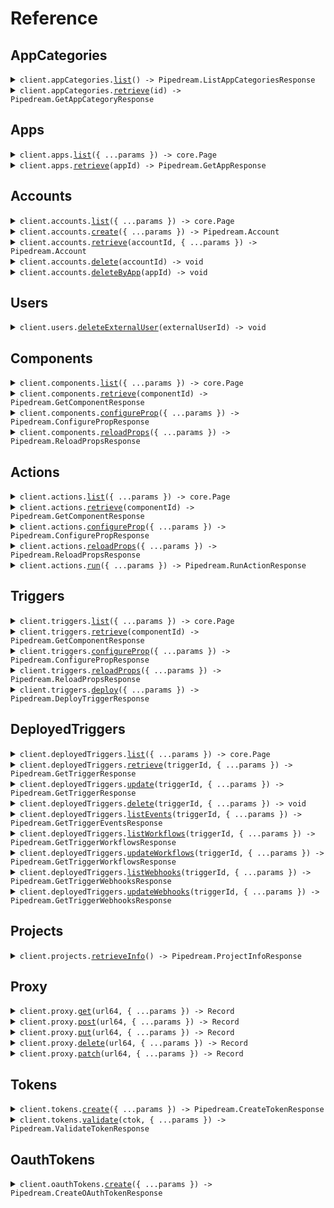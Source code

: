 # Reference

## AppCategories

<details><summary><code>client.appCategories.<a href="/src/api/resources/appCategories/client/Client.ts">list</a>() -> Pipedream.ListAppCategoriesResponse</code></summary>
<dl>
<dd>

#### 🔌 Usage

<dl>
<dd>

<dl>
<dd>

```typescript
await client.appCategories.list();
```

</dd>
</dl>
</dd>
</dl>

#### ⚙️ Parameters

<dl>
<dd>

<dl>
<dd>

**requestOptions:** `AppCategories.RequestOptions`

</dd>
</dl>
</dd>
</dl>

</dd>
</dl>
</details>

<details><summary><code>client.appCategories.<a href="/src/api/resources/appCategories/client/Client.ts">retrieve</a>(id) -> Pipedream.GetAppCategoryResponse</code></summary>
<dl>
<dd>

#### 🔌 Usage

<dl>
<dd>

<dl>
<dd>

```typescript
await client.appCategories.retrieve("id");
```

</dd>
</dl>
</dd>
</dl>

#### ⚙️ Parameters

<dl>
<dd>

<dl>
<dd>

**id:** `string` — The ID of the app category to retrieve

</dd>
</dl>

<dl>
<dd>

**requestOptions:** `AppCategories.RequestOptions`

</dd>
</dl>
</dd>
</dl>

</dd>
</dl>
</details>

## Apps

<details><summary><code>client.apps.<a href="/src/api/resources/apps/client/Client.ts">list</a>({ ...params }) -> core.Page<Pipedream.App></code></summary>
<dl>
<dd>

#### 🔌 Usage

<dl>
<dd>

<dl>
<dd>

```typescript
const response = await client.apps.list();
for await (const item of response) {
    console.log(item);
}

// Or you can manually iterate page-by-page
const page = await client.apps.list();
while (page.hasNextPage()) {
    page = page.getNextPage();
}
```

</dd>
</dl>
</dd>
</dl>

#### ⚙️ Parameters

<dl>
<dd>

<dl>
<dd>

**request:** `Pipedream.AppsListRequest`

</dd>
</dl>

<dl>
<dd>

**requestOptions:** `Apps.RequestOptions`

</dd>
</dl>
</dd>
</dl>

</dd>
</dl>
</details>

<details><summary><code>client.apps.<a href="/src/api/resources/apps/client/Client.ts">retrieve</a>(appId) -> Pipedream.GetAppResponse</code></summary>
<dl>
<dd>

#### 🔌 Usage

<dl>
<dd>

<dl>
<dd>

```typescript
await client.apps.retrieve("app_id");
```

</dd>
</dl>
</dd>
</dl>

#### ⚙️ Parameters

<dl>
<dd>

<dl>
<dd>

**appId:** `string` — The name slug or ID of the app (e.g., 'slack', 'github')

</dd>
</dl>

<dl>
<dd>

**requestOptions:** `Apps.RequestOptions`

</dd>
</dl>
</dd>
</dl>

</dd>
</dl>
</details>

## Accounts

<details><summary><code>client.accounts.<a href="/src/api/resources/accounts/client/Client.ts">list</a>({ ...params }) -> core.Page<Pipedream.Account></code></summary>
<dl>
<dd>

#### 🔌 Usage

<dl>
<dd>

<dl>
<dd>

```typescript
const response = await client.accounts.list();
for await (const item of response) {
    console.log(item);
}

// Or you can manually iterate page-by-page
const page = await client.accounts.list();
while (page.hasNextPage()) {
    page = page.getNextPage();
}
```

</dd>
</dl>
</dd>
</dl>

#### ⚙️ Parameters

<dl>
<dd>

<dl>
<dd>

**request:** `Pipedream.AccountsListRequest`

</dd>
</dl>

<dl>
<dd>

**requestOptions:** `Accounts.RequestOptions`

</dd>
</dl>
</dd>
</dl>

</dd>
</dl>
</details>

<details><summary><code>client.accounts.<a href="/src/api/resources/accounts/client/Client.ts">create</a>({ ...params }) -> Pipedream.Account</code></summary>
<dl>
<dd>

#### 🔌 Usage

<dl>
<dd>

<dl>
<dd>

```typescript
await client.accounts.create({
    app_slug: "app_slug",
    cfmap_json: "cfmap_json",
    connect_token: "connect_token",
});
```

</dd>
</dl>
</dd>
</dl>

#### ⚙️ Parameters

<dl>
<dd>

<dl>
<dd>

**request:** `Pipedream.CreateAccountRequest`

</dd>
</dl>

<dl>
<dd>

**requestOptions:** `Accounts.RequestOptions`

</dd>
</dl>
</dd>
</dl>

</dd>
</dl>
</details>

<details><summary><code>client.accounts.<a href="/src/api/resources/accounts/client/Client.ts">retrieve</a>(accountId, { ...params }) -> Pipedream.Account</code></summary>
<dl>
<dd>

#### 🔌 Usage

<dl>
<dd>

<dl>
<dd>

```typescript
await client.accounts.retrieve("account_id");
```

</dd>
</dl>
</dd>
</dl>

#### ⚙️ Parameters

<dl>
<dd>

<dl>
<dd>

**accountId:** `string`

</dd>
</dl>

<dl>
<dd>

**request:** `Pipedream.AccountsRetrieveRequest`

</dd>
</dl>

<dl>
<dd>

**requestOptions:** `Accounts.RequestOptions`

</dd>
</dl>
</dd>
</dl>

</dd>
</dl>
</details>

<details><summary><code>client.accounts.<a href="/src/api/resources/accounts/client/Client.ts">delete</a>(accountId) -> void</code></summary>
<dl>
<dd>

#### 🔌 Usage

<dl>
<dd>

<dl>
<dd>

```typescript
await client.accounts.delete("account_id");
```

</dd>
</dl>
</dd>
</dl>

#### ⚙️ Parameters

<dl>
<dd>

<dl>
<dd>

**accountId:** `string`

</dd>
</dl>

<dl>
<dd>

**requestOptions:** `Accounts.RequestOptions`

</dd>
</dl>
</dd>
</dl>

</dd>
</dl>
</details>

<details><summary><code>client.accounts.<a href="/src/api/resources/accounts/client/Client.ts">deleteByApp</a>(appId) -> void</code></summary>
<dl>
<dd>

#### 🔌 Usage

<dl>
<dd>

<dl>
<dd>

```typescript
await client.accounts.deleteByApp("app_id");
```

</dd>
</dl>
</dd>
</dl>

#### ⚙️ Parameters

<dl>
<dd>

<dl>
<dd>

**appId:** `string`

</dd>
</dl>

<dl>
<dd>

**requestOptions:** `Accounts.RequestOptions`

</dd>
</dl>
</dd>
</dl>

</dd>
</dl>
</details>

## Users

<details><summary><code>client.users.<a href="/src/api/resources/users/client/Client.ts">deleteExternalUser</a>(externalUserId) -> void</code></summary>
<dl>
<dd>

#### 🔌 Usage

<dl>
<dd>

<dl>
<dd>

```typescript
await client.users.deleteExternalUser("external_user_id");
```

</dd>
</dl>
</dd>
</dl>

#### ⚙️ Parameters

<dl>
<dd>

<dl>
<dd>

**externalUserId:** `string`

</dd>
</dl>

<dl>
<dd>

**requestOptions:** `Users.RequestOptions`

</dd>
</dl>
</dd>
</dl>

</dd>
</dl>
</details>

## Components

<details><summary><code>client.components.<a href="/src/api/resources/components/client/Client.ts">list</a>({ ...params }) -> core.Page<Pipedream.Component></code></summary>
<dl>
<dd>

#### 🔌 Usage

<dl>
<dd>

<dl>
<dd>

```typescript
const response = await client.components.list();
for await (const item of response) {
    console.log(item);
}

// Or you can manually iterate page-by-page
const page = await client.components.list();
while (page.hasNextPage()) {
    page = page.getNextPage();
}
```

</dd>
</dl>
</dd>
</dl>

#### ⚙️ Parameters

<dl>
<dd>

<dl>
<dd>

**request:** `Pipedream.ComponentsListRequest`

</dd>
</dl>

<dl>
<dd>

**requestOptions:** `Components.RequestOptions`

</dd>
</dl>
</dd>
</dl>

</dd>
</dl>
</details>

<details><summary><code>client.components.<a href="/src/api/resources/components/client/Client.ts">retrieve</a>(componentId) -> Pipedream.GetComponentResponse</code></summary>
<dl>
<dd>

#### 🔌 Usage

<dl>
<dd>

<dl>
<dd>

```typescript
await client.components.retrieve("component_id");
```

</dd>
</dl>
</dd>
</dl>

#### ⚙️ Parameters

<dl>
<dd>

<dl>
<dd>

**componentId:** `string` — The key that uniquely identifies the component (e.g., 'slack-send-message')

</dd>
</dl>

<dl>
<dd>

**requestOptions:** `Components.RequestOptions`

</dd>
</dl>
</dd>
</dl>

</dd>
</dl>
</details>

<details><summary><code>client.components.<a href="/src/api/resources/components/client/Client.ts">configureProp</a>({ ...params }) -> Pipedream.ConfigurePropResponse</code></summary>
<dl>
<dd>

#### 🔌 Usage

<dl>
<dd>

<dl>
<dd>

```typescript
await client.components.configureProp({
    body: {
        id: "id",
        external_user_id: "external_user_id",
        prop_name: "prop_name",
    },
});
```

</dd>
</dl>
</dd>
</dl>

#### ⚙️ Parameters

<dl>
<dd>

<dl>
<dd>

**request:** `Pipedream.ComponentsConfigurePropRequest`

</dd>
</dl>

<dl>
<dd>

**requestOptions:** `Components.RequestOptions`

</dd>
</dl>
</dd>
</dl>

</dd>
</dl>
</details>

<details><summary><code>client.components.<a href="/src/api/resources/components/client/Client.ts">reloadProps</a>({ ...params }) -> Pipedream.ReloadPropsResponse</code></summary>
<dl>
<dd>

#### 🔌 Usage

<dl>
<dd>

<dl>
<dd>

```typescript
await client.components.reloadProps({
    body: {
        id: "id",
        external_user_id: "external_user_id",
    },
});
```

</dd>
</dl>
</dd>
</dl>

#### ⚙️ Parameters

<dl>
<dd>

<dl>
<dd>

**request:** `Pipedream.ComponentsReloadPropsRequest`

</dd>
</dl>

<dl>
<dd>

**requestOptions:** `Components.RequestOptions`

</dd>
</dl>
</dd>
</dl>

</dd>
</dl>
</details>

## Actions

<details><summary><code>client.actions.<a href="/src/api/resources/actions/client/Client.ts">list</a>({ ...params }) -> core.Page<Pipedream.Component></code></summary>
<dl>
<dd>

#### 🔌 Usage

<dl>
<dd>

<dl>
<dd>

```typescript
const response = await client.actions.list();
for await (const item of response) {
    console.log(item);
}

// Or you can manually iterate page-by-page
const page = await client.actions.list();
while (page.hasNextPage()) {
    page = page.getNextPage();
}
```

</dd>
</dl>
</dd>
</dl>

#### ⚙️ Parameters

<dl>
<dd>

<dl>
<dd>

**request:** `Pipedream.ActionsListRequest`

</dd>
</dl>

<dl>
<dd>

**requestOptions:** `Actions.RequestOptions`

</dd>
</dl>
</dd>
</dl>

</dd>
</dl>
</details>

<details><summary><code>client.actions.<a href="/src/api/resources/actions/client/Client.ts">retrieve</a>(componentId) -> Pipedream.GetComponentResponse</code></summary>
<dl>
<dd>

#### 🔌 Usage

<dl>
<dd>

<dl>
<dd>

```typescript
await client.actions.retrieve("component_id");
```

</dd>
</dl>
</dd>
</dl>

#### ⚙️ Parameters

<dl>
<dd>

<dl>
<dd>

**componentId:** `string` — The key that uniquely identifies the component (e.g., 'slack-send-message')

</dd>
</dl>

<dl>
<dd>

**requestOptions:** `Actions.RequestOptions`

</dd>
</dl>
</dd>
</dl>

</dd>
</dl>
</details>

<details><summary><code>client.actions.<a href="/src/api/resources/actions/client/Client.ts">configureProp</a>({ ...params }) -> Pipedream.ConfigurePropResponse</code></summary>
<dl>
<dd>

#### 🔌 Usage

<dl>
<dd>

<dl>
<dd>

```typescript
await client.actions.configureProp({
    body: {
        id: "id",
        external_user_id: "external_user_id",
        prop_name: "prop_name",
    },
});
```

</dd>
</dl>
</dd>
</dl>

#### ⚙️ Parameters

<dl>
<dd>

<dl>
<dd>

**request:** `Pipedream.ActionsConfigurePropRequest`

</dd>
</dl>

<dl>
<dd>

**requestOptions:** `Actions.RequestOptions`

</dd>
</dl>
</dd>
</dl>

</dd>
</dl>
</details>

<details><summary><code>client.actions.<a href="/src/api/resources/actions/client/Client.ts">reloadProps</a>({ ...params }) -> Pipedream.ReloadPropsResponse</code></summary>
<dl>
<dd>

#### 🔌 Usage

<dl>
<dd>

<dl>
<dd>

```typescript
await client.actions.reloadProps({
    body: {
        id: "id",
        external_user_id: "external_user_id",
    },
});
```

</dd>
</dl>
</dd>
</dl>

#### ⚙️ Parameters

<dl>
<dd>

<dl>
<dd>

**request:** `Pipedream.ActionsReloadPropsRequest`

</dd>
</dl>

<dl>
<dd>

**requestOptions:** `Actions.RequestOptions`

</dd>
</dl>
</dd>
</dl>

</dd>
</dl>
</details>

<details><summary><code>client.actions.<a href="/src/api/resources/actions/client/Client.ts">run</a>({ ...params }) -> Pipedream.RunActionResponse</code></summary>
<dl>
<dd>

#### 🔌 Usage

<dl>
<dd>

<dl>
<dd>

```typescript
await client.actions.run({
    id: "id",
    external_user_id: "external_user_id",
});
```

</dd>
</dl>
</dd>
</dl>

#### ⚙️ Parameters

<dl>
<dd>

<dl>
<dd>

**request:** `Pipedream.RunActionOpts`

</dd>
</dl>

<dl>
<dd>

**requestOptions:** `Actions.RequestOptions`

</dd>
</dl>
</dd>
</dl>

</dd>
</dl>
</details>

## Triggers

<details><summary><code>client.triggers.<a href="/src/api/resources/triggers/client/Client.ts">list</a>({ ...params }) -> core.Page<Pipedream.Component></code></summary>
<dl>
<dd>

#### 🔌 Usage

<dl>
<dd>

<dl>
<dd>

```typescript
const response = await client.triggers.list();
for await (const item of response) {
    console.log(item);
}

// Or you can manually iterate page-by-page
const page = await client.triggers.list();
while (page.hasNextPage()) {
    page = page.getNextPage();
}
```

</dd>
</dl>
</dd>
</dl>

#### ⚙️ Parameters

<dl>
<dd>

<dl>
<dd>

**request:** `Pipedream.TriggersListRequest`

</dd>
</dl>

<dl>
<dd>

**requestOptions:** `Triggers.RequestOptions`

</dd>
</dl>
</dd>
</dl>

</dd>
</dl>
</details>

<details><summary><code>client.triggers.<a href="/src/api/resources/triggers/client/Client.ts">retrieve</a>(componentId) -> Pipedream.GetComponentResponse</code></summary>
<dl>
<dd>

#### 🔌 Usage

<dl>
<dd>

<dl>
<dd>

```typescript
await client.triggers.retrieve("component_id");
```

</dd>
</dl>
</dd>
</dl>

#### ⚙️ Parameters

<dl>
<dd>

<dl>
<dd>

**componentId:** `string` — The key that uniquely identifies the component (e.g., 'slack-send-message')

</dd>
</dl>

<dl>
<dd>

**requestOptions:** `Triggers.RequestOptions`

</dd>
</dl>
</dd>
</dl>

</dd>
</dl>
</details>

<details><summary><code>client.triggers.<a href="/src/api/resources/triggers/client/Client.ts">configureProp</a>({ ...params }) -> Pipedream.ConfigurePropResponse</code></summary>
<dl>
<dd>

#### 🔌 Usage

<dl>
<dd>

<dl>
<dd>

```typescript
await client.triggers.configureProp({
    body: {
        id: "id",
        external_user_id: "external_user_id",
        prop_name: "prop_name",
    },
});
```

</dd>
</dl>
</dd>
</dl>

#### ⚙️ Parameters

<dl>
<dd>

<dl>
<dd>

**request:** `Pipedream.TriggersConfigurePropRequest`

</dd>
</dl>

<dl>
<dd>

**requestOptions:** `Triggers.RequestOptions`

</dd>
</dl>
</dd>
</dl>

</dd>
</dl>
</details>

<details><summary><code>client.triggers.<a href="/src/api/resources/triggers/client/Client.ts">reloadProps</a>({ ...params }) -> Pipedream.ReloadPropsResponse</code></summary>
<dl>
<dd>

#### 🔌 Usage

<dl>
<dd>

<dl>
<dd>

```typescript
await client.triggers.reloadProps({
    body: {
        id: "id",
        external_user_id: "external_user_id",
    },
});
```

</dd>
</dl>
</dd>
</dl>

#### ⚙️ Parameters

<dl>
<dd>

<dl>
<dd>

**request:** `Pipedream.TriggersReloadPropsRequest`

</dd>
</dl>

<dl>
<dd>

**requestOptions:** `Triggers.RequestOptions`

</dd>
</dl>
</dd>
</dl>

</dd>
</dl>
</details>

<details><summary><code>client.triggers.<a href="/src/api/resources/triggers/client/Client.ts">deploy</a>({ ...params }) -> Pipedream.DeployTriggerResponse</code></summary>
<dl>
<dd>

#### 🔌 Usage

<dl>
<dd>

<dl>
<dd>

```typescript
await client.triggers.deploy({
    id: "id",
    external_user_id: "external_user_id",
});
```

</dd>
</dl>
</dd>
</dl>

#### ⚙️ Parameters

<dl>
<dd>

<dl>
<dd>

**request:** `Pipedream.DeployTriggerOpts`

</dd>
</dl>

<dl>
<dd>

**requestOptions:** `Triggers.RequestOptions`

</dd>
</dl>
</dd>
</dl>

</dd>
</dl>
</details>

## DeployedTriggers

<details><summary><code>client.deployedTriggers.<a href="/src/api/resources/deployedTriggers/client/Client.ts">list</a>({ ...params }) -> core.Page<Pipedream.DeployedComponent></code></summary>
<dl>
<dd>

#### 🔌 Usage

<dl>
<dd>

<dl>
<dd>

```typescript
const response = await client.deployedTriggers.list({
    external_user_id: "external_user_id",
});
for await (const item of response) {
    console.log(item);
}

// Or you can manually iterate page-by-page
const page = await client.deployedTriggers.list({
    external_user_id: "external_user_id",
});
while (page.hasNextPage()) {
    page = page.getNextPage();
}
```

</dd>
</dl>
</dd>
</dl>

#### ⚙️ Parameters

<dl>
<dd>

<dl>
<dd>

**request:** `Pipedream.DeployedTriggersListRequest`

</dd>
</dl>

<dl>
<dd>

**requestOptions:** `DeployedTriggers.RequestOptions`

</dd>
</dl>
</dd>
</dl>

</dd>
</dl>
</details>

<details><summary><code>client.deployedTriggers.<a href="/src/api/resources/deployedTriggers/client/Client.ts">retrieve</a>(triggerId, { ...params }) -> Pipedream.GetTriggerResponse</code></summary>
<dl>
<dd>

#### 🔌 Usage

<dl>
<dd>

<dl>
<dd>

```typescript
await client.deployedTriggers.retrieve("trigger_id", {
    external_user_id: "external_user_id",
});
```

</dd>
</dl>
</dd>
</dl>

#### ⚙️ Parameters

<dl>
<dd>

<dl>
<dd>

**triggerId:** `string`

</dd>
</dl>

<dl>
<dd>

**request:** `Pipedream.DeployedTriggersRetrieveRequest`

</dd>
</dl>

<dl>
<dd>

**requestOptions:** `DeployedTriggers.RequestOptions`

</dd>
</dl>
</dd>
</dl>

</dd>
</dl>
</details>

<details><summary><code>client.deployedTriggers.<a href="/src/api/resources/deployedTriggers/client/Client.ts">update</a>(triggerId, { ...params }) -> Pipedream.GetTriggerResponse</code></summary>
<dl>
<dd>

#### 🔌 Usage

<dl>
<dd>

<dl>
<dd>

```typescript
await client.deployedTriggers.update("trigger_id", {
    external_user_id: "external_user_id",
});
```

</dd>
</dl>
</dd>
</dl>

#### ⚙️ Parameters

<dl>
<dd>

<dl>
<dd>

**triggerId:** `string`

</dd>
</dl>

<dl>
<dd>

**request:** `Pipedream.UpdateTriggerOpts`

</dd>
</dl>

<dl>
<dd>

**requestOptions:** `DeployedTriggers.RequestOptions`

</dd>
</dl>
</dd>
</dl>

</dd>
</dl>
</details>

<details><summary><code>client.deployedTriggers.<a href="/src/api/resources/deployedTriggers/client/Client.ts">delete</a>(triggerId, { ...params }) -> void</code></summary>
<dl>
<dd>

#### 🔌 Usage

<dl>
<dd>

<dl>
<dd>

```typescript
await client.deployedTriggers.delete("trigger_id", {
    external_user_id: "external_user_id",
});
```

</dd>
</dl>
</dd>
</dl>

#### ⚙️ Parameters

<dl>
<dd>

<dl>
<dd>

**triggerId:** `string`

</dd>
</dl>

<dl>
<dd>

**request:** `Pipedream.DeployedTriggersDeleteRequest`

</dd>
</dl>

<dl>
<dd>

**requestOptions:** `DeployedTriggers.RequestOptions`

</dd>
</dl>
</dd>
</dl>

</dd>
</dl>
</details>

<details><summary><code>client.deployedTriggers.<a href="/src/api/resources/deployedTriggers/client/Client.ts">listEvents</a>(triggerId, { ...params }) -> Pipedream.GetTriggerEventsResponse</code></summary>
<dl>
<dd>

#### 🔌 Usage

<dl>
<dd>

<dl>
<dd>

```typescript
await client.deployedTriggers.listEvents("trigger_id", {
    external_user_id: "external_user_id",
});
```

</dd>
</dl>
</dd>
</dl>

#### ⚙️ Parameters

<dl>
<dd>

<dl>
<dd>

**triggerId:** `string`

</dd>
</dl>

<dl>
<dd>

**request:** `Pipedream.DeployedTriggersListEventsRequest`

</dd>
</dl>

<dl>
<dd>

**requestOptions:** `DeployedTriggers.RequestOptions`

</dd>
</dl>
</dd>
</dl>

</dd>
</dl>
</details>

<details><summary><code>client.deployedTriggers.<a href="/src/api/resources/deployedTriggers/client/Client.ts">listWorkflows</a>(triggerId, { ...params }) -> Pipedream.GetTriggerWorkflowsResponse</code></summary>
<dl>
<dd>

#### 🔌 Usage

<dl>
<dd>

<dl>
<dd>

```typescript
await client.deployedTriggers.listWorkflows("trigger_id", {
    external_user_id: "external_user_id",
});
```

</dd>
</dl>
</dd>
</dl>

#### ⚙️ Parameters

<dl>
<dd>

<dl>
<dd>

**triggerId:** `string`

</dd>
</dl>

<dl>
<dd>

**request:** `Pipedream.DeployedTriggersListWorkflowsRequest`

</dd>
</dl>

<dl>
<dd>

**requestOptions:** `DeployedTriggers.RequestOptions`

</dd>
</dl>
</dd>
</dl>

</dd>
</dl>
</details>

<details><summary><code>client.deployedTriggers.<a href="/src/api/resources/deployedTriggers/client/Client.ts">updateWorkflows</a>(triggerId, { ...params }) -> Pipedream.GetTriggerWorkflowsResponse</code></summary>
<dl>
<dd>

#### 🔌 Usage

<dl>
<dd>

<dl>
<dd>

```typescript
await client.deployedTriggers.updateWorkflows("trigger_id", {
    external_user_id: "external_user_id",
    workflow_ids: ["workflow_ids"],
});
```

</dd>
</dl>
</dd>
</dl>

#### ⚙️ Parameters

<dl>
<dd>

<dl>
<dd>

**triggerId:** `string`

</dd>
</dl>

<dl>
<dd>

**request:** `Pipedream.UpdateTriggerWorkflowsOpts`

</dd>
</dl>

<dl>
<dd>

**requestOptions:** `DeployedTriggers.RequestOptions`

</dd>
</dl>
</dd>
</dl>

</dd>
</dl>
</details>

<details><summary><code>client.deployedTriggers.<a href="/src/api/resources/deployedTriggers/client/Client.ts">listWebhooks</a>(triggerId, { ...params }) -> Pipedream.GetTriggerWebhooksResponse</code></summary>
<dl>
<dd>

#### 🔌 Usage

<dl>
<dd>

<dl>
<dd>

```typescript
await client.deployedTriggers.listWebhooks("trigger_id", {
    external_user_id: "external_user_id",
});
```

</dd>
</dl>
</dd>
</dl>

#### ⚙️ Parameters

<dl>
<dd>

<dl>
<dd>

**triggerId:** `string`

</dd>
</dl>

<dl>
<dd>

**request:** `Pipedream.DeployedTriggersListWebhooksRequest`

</dd>
</dl>

<dl>
<dd>

**requestOptions:** `DeployedTriggers.RequestOptions`

</dd>
</dl>
</dd>
</dl>

</dd>
</dl>
</details>

<details><summary><code>client.deployedTriggers.<a href="/src/api/resources/deployedTriggers/client/Client.ts">updateWebhooks</a>(triggerId, { ...params }) -> Pipedream.GetTriggerWebhooksResponse</code></summary>
<dl>
<dd>

#### 🔌 Usage

<dl>
<dd>

<dl>
<dd>

```typescript
await client.deployedTriggers.updateWebhooks("trigger_id", {
    external_user_id: "external_user_id",
    webhook_urls: ["webhook_urls"],
});
```

</dd>
</dl>
</dd>
</dl>

#### ⚙️ Parameters

<dl>
<dd>

<dl>
<dd>

**triggerId:** `string`

</dd>
</dl>

<dl>
<dd>

**request:** `Pipedream.UpdateTriggerWebhooksOpts`

</dd>
</dl>

<dl>
<dd>

**requestOptions:** `DeployedTriggers.RequestOptions`

</dd>
</dl>
</dd>
</dl>

</dd>
</dl>
</details>

## Projects

<details><summary><code>client.projects.<a href="/src/api/resources/projects/client/Client.ts">retrieveInfo</a>() -> Pipedream.ProjectInfoResponse</code></summary>
<dl>
<dd>

#### 🔌 Usage

<dl>
<dd>

<dl>
<dd>

```typescript
await client.projects.retrieveInfo();
```

</dd>
</dl>
</dd>
</dl>

#### ⚙️ Parameters

<dl>
<dd>

<dl>
<dd>

**requestOptions:** `Projects.RequestOptions`

</dd>
</dl>
</dd>
</dl>

</dd>
</dl>
</details>

## Proxy

<details><summary><code>client.proxy.<a href="/src/api/resources/proxy/client/Client.ts">get</a>(url64, { ...params }) -> Record<string, unknown></code></summary>
<dl>
<dd>

#### 🔌 Usage

<dl>
<dd>

<dl>
<dd>

```typescript
await client.proxy.get("url_64", {
    external_user_id: "external_user_id",
    account_id: "account_id",
});
```

</dd>
</dl>
</dd>
</dl>

#### ⚙️ Parameters

<dl>
<dd>

<dl>
<dd>

**url64:** `string` — Base64-encoded target URL

</dd>
</dl>

<dl>
<dd>

**request:** `Pipedream.ProxyGetRequest`

</dd>
</dl>

<dl>
<dd>

**requestOptions:** `Proxy.RequestOptions`

</dd>
</dl>
</dd>
</dl>

</dd>
</dl>
</details>

<details><summary><code>client.proxy.<a href="/src/api/resources/proxy/client/Client.ts">post</a>(url64, { ...params }) -> Record<string, unknown></code></summary>
<dl>
<dd>

#### 🔌 Usage

<dl>
<dd>

<dl>
<dd>

```typescript
await client.proxy.post("url_64", {
    external_user_id: "external_user_id",
    account_id: "account_id",
    body: {
        key: "value",
    },
});
```

</dd>
</dl>
</dd>
</dl>

#### ⚙️ Parameters

<dl>
<dd>

<dl>
<dd>

**url64:** `string` — Base64-encoded target URL

</dd>
</dl>

<dl>
<dd>

**request:** `Pipedream.ProxyPostRequest`

</dd>
</dl>

<dl>
<dd>

**requestOptions:** `Proxy.RequestOptions`

</dd>
</dl>
</dd>
</dl>

</dd>
</dl>
</details>

<details><summary><code>client.proxy.<a href="/src/api/resources/proxy/client/Client.ts">put</a>(url64, { ...params }) -> Record<string, unknown></code></summary>
<dl>
<dd>

#### 🔌 Usage

<dl>
<dd>

<dl>
<dd>

```typescript
await client.proxy.put("url_64", {
    external_user_id: "external_user_id",
    account_id: "account_id",
    body: {
        key: "value",
    },
});
```

</dd>
</dl>
</dd>
</dl>

#### ⚙️ Parameters

<dl>
<dd>

<dl>
<dd>

**url64:** `string` — Base64-encoded target URL

</dd>
</dl>

<dl>
<dd>

**request:** `Pipedream.ProxyPutRequest`

</dd>
</dl>

<dl>
<dd>

**requestOptions:** `Proxy.RequestOptions`

</dd>
</dl>
</dd>
</dl>

</dd>
</dl>
</details>

<details><summary><code>client.proxy.<a href="/src/api/resources/proxy/client/Client.ts">delete</a>(url64, { ...params }) -> Record<string, unknown></code></summary>
<dl>
<dd>

#### 🔌 Usage

<dl>
<dd>

<dl>
<dd>

```typescript
await client.proxy.delete("url_64", {
    external_user_id: "external_user_id",
    account_id: "account_id",
});
```

</dd>
</dl>
</dd>
</dl>

#### ⚙️ Parameters

<dl>
<dd>

<dl>
<dd>

**url64:** `string` — Base64-encoded target URL

</dd>
</dl>

<dl>
<dd>

**request:** `Pipedream.ProxyDeleteRequest`

</dd>
</dl>

<dl>
<dd>

**requestOptions:** `Proxy.RequestOptions`

</dd>
</dl>
</dd>
</dl>

</dd>
</dl>
</details>

<details><summary><code>client.proxy.<a href="/src/api/resources/proxy/client/Client.ts">patch</a>(url64, { ...params }) -> Record<string, unknown></code></summary>
<dl>
<dd>

#### 🔌 Usage

<dl>
<dd>

<dl>
<dd>

```typescript
await client.proxy.patch("url_64", {
    external_user_id: "external_user_id",
    account_id: "account_id",
    body: {
        key: "value",
    },
});
```

</dd>
</dl>
</dd>
</dl>

#### ⚙️ Parameters

<dl>
<dd>

<dl>
<dd>

**url64:** `string` — Base64-encoded target URL

</dd>
</dl>

<dl>
<dd>

**request:** `Pipedream.ProxyPatchRequest`

</dd>
</dl>

<dl>
<dd>

**requestOptions:** `Proxy.RequestOptions`

</dd>
</dl>
</dd>
</dl>

</dd>
</dl>
</details>

## Tokens

<details><summary><code>client.tokens.<a href="/src/api/resources/tokens/client/Client.ts">create</a>({ ...params }) -> Pipedream.CreateTokenResponse</code></summary>
<dl>
<dd>

#### 🔌 Usage

<dl>
<dd>

<dl>
<dd>

```typescript
await client.tokens.create({
    external_user_id: "external_user_id",
    project_id: "project_id",
});
```

</dd>
</dl>
</dd>
</dl>

#### ⚙️ Parameters

<dl>
<dd>

<dl>
<dd>

**request:** `Pipedream.CreateTokenRequest`

</dd>
</dl>

<dl>
<dd>

**requestOptions:** `Tokens.RequestOptions`

</dd>
</dl>
</dd>
</dl>

</dd>
</dl>
</details>

<details><summary><code>client.tokens.<a href="/src/api/resources/tokens/client/Client.ts">validate</a>(ctok, { ...params }) -> Pipedream.ValidateTokenResponse</code></summary>
<dl>
<dd>

#### 🔌 Usage

<dl>
<dd>

<dl>
<dd>

```typescript
await client.tokens.validate("ctok");
```

</dd>
</dl>
</dd>
</dl>

#### ⚙️ Parameters

<dl>
<dd>

<dl>
<dd>

**ctok:** `string`

</dd>
</dl>

<dl>
<dd>

**request:** `Pipedream.TokensValidateRequest`

</dd>
</dl>

<dl>
<dd>

**requestOptions:** `Tokens.RequestOptions`

</dd>
</dl>
</dd>
</dl>

</dd>
</dl>
</details>

## OauthTokens

<details><summary><code>client.oauthTokens.<a href="/src/api/resources/oauthTokens/client/Client.ts">create</a>({ ...params }) -> Pipedream.CreateOAuthTokenResponse</code></summary>
<dl>
<dd>

#### 🔌 Usage

<dl>
<dd>

<dl>
<dd>

```typescript
await client.oauthTokens.create({
    client_id: "client_id",
    client_secret: "client_secret",
});
```

</dd>
</dl>
</dd>
</dl>

#### ⚙️ Parameters

<dl>
<dd>

<dl>
<dd>

**request:** `Pipedream.CreateOAuthTokenOpts`

</dd>
</dl>

<dl>
<dd>

**requestOptions:** `OauthTokens.RequestOptions`

</dd>
</dl>
</dd>
</dl>

</dd>
</dl>
</details>
